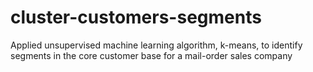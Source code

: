 # cluster-customers-segments
Applied unsupervised machine learning algorithm, k-means, to identify segments in the core customer base for a mail-order sales company
